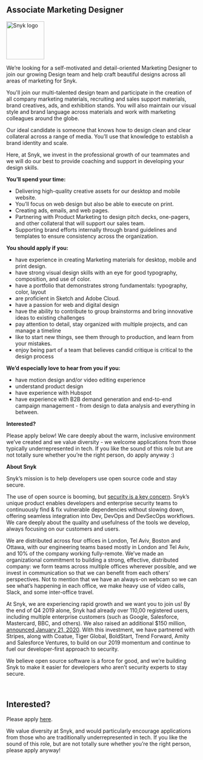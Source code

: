 Associate Marketing Designer
---

<img src="https://res.cloudinary.com/snyk/image/upload/v1537345894/press-kit/brand/logo-black.png" width="100" alt="Snyk logo" />

<p><span style="font-weight: 400;">We’re looking for a self-motivated and detail-oriented Marketing Designer to join our growing Design team and help craft beautiful designs across all areas of marketing for Snyk.</span></p>
<p><span style="font-weight: 400;">You'll join our multi-talented design team and participate in the creation of all company marketing materials, recruiting and sales support materials, brand creatives, ads, and exhibition stands. You will also maintain our visual style and brand language across materials and work with marketing colleagues around the globe.</span></p>
<p><span style="font-weight: 400;">Our ideal candidate is someone that knows how to design clean and clear collateral across a range of media. You’ll use that knowledge to establish a brand identity and scale. </span></p>
<p><span style="font-weight: 400;">Here, at Snyk, we invest in the professional growth of our teammates and we will do our best to provide coaching and support in developing your design skills. </span></p>
<p><strong>You’ll spend your time:</strong></p>
<ul>
<li style="font-weight: 400;"><span style="font-weight: 400;">Delivering high-quality creative assets for our desktop and mobile website.</span></li>
<li style="font-weight: 400;"><span style="font-weight: 400;">You’ll focus on web design but also be able to execute on print.</span></li>
<li style="font-weight: 400;"><span style="font-weight: 400;">Creating ads, emails, and web pages.</span></li>
<li style="font-weight: 400;"><span style="font-weight: 400;">Partnering with Product Marketing to design pitch decks, one-pagers, and other collateral that will support our sales team.</span></li>
<li style="font-weight: 400;"><span style="font-weight: 400;">Supporting brand efforts internally through brand guidelines and templates to ensure consistency across the organization.</span></li>
</ul>
<p><strong>You should apply if you:</strong></p>
<ul>
<li style="font-weight: 400;"><span style="font-weight: 400;">have experience in creating Marketing materials for desktop, mobile and print design.</span></li>
<li style="font-weight: 400;"><span style="font-weight: 400;">have strong visual design skills with an eye for good typography, composition, and use of color.</span></li>
<li style="font-weight: 400;"><span style="font-weight: 400;">have a portfolio that demonstrates strong fundamentals: typography, color, layout</span></li>
<li style="font-weight: 400;"><span style="font-weight: 400;">are proficient in Sketch and Adobe Cloud.</span></li>
<li style="font-weight: 400;"><span style="font-weight: 400;">have a passion for web and digital design</span></li>
<li style="font-weight: 400;"><span style="font-weight: 400;">have the ability to contribute to group brainstorms and bring innovative ideas to existing challenges</span></li>
<li style="font-weight: 400;"><span style="font-weight: 400;">pay attention to detail, stay organized with multiple projects, and can manage a timeline</span></li>
<li style="font-weight: 400;"><span style="font-weight: 400;">like to start new things, see them through to production, and learn from your mistakes.</span></li>
<li style="font-weight: 400;"><span style="font-weight: 400;">enjoy being part of a team that believes candid critique is critical to the design process</span></li>
</ul>
<p><strong>We’d especially love to hear from you if you:</strong></p>
<ul>
<li style="font-weight: 400;"><span style="font-weight: 400;">have motion design and/or video editing experience</span></li>
<li style="font-weight: 400;"><span style="font-weight: 400;">understand product design</span></li>
<li style="font-weight: 400;"><span style="font-weight: 400;">have experience with Hubspot</span></li>
<li style="font-weight: 400;"><span style="font-weight: 400;">have experience with B2B demand generation and end-to-end campaign management - from design to data analysis and everything in between.</span></li>
</ul>
<p><strong>Interested?</strong></p>
<p><span style="font-weight: 400;">Please apply below! We care deeply about the warm, inclusive environment we’ve created and we value diversity - we welcome applications from those typically underrepresented in tech. If you like the sound of this role but are not totally sure whether you’re the right person, do apply anyway :)</span></p>
<p><strong>About Snyk</strong></p>
<p><span style="font-weight: 400;">Snyk’s mission is to help developers use open source code and stay secure. </span></p>
<p><span style="font-weight: 400;">The use of open source is booming, but </span><a href="https://snyk.io/blog/devsecops-insights-2020/"><span style="font-weight: 400;">security is a key concern</span></a><span style="font-weight: 400;">. Snyk’s unique product enables developers and enterprise security teams to continuously find &amp; fix vulnerable dependencies without slowing down, offering seamless integration into Dev, DevOps and DevSecOps workflows. We care deeply about the quality and usefulness of the tools we develop, always focusing on our customers and users. </span></p>
<p><span style="font-weight: 400;">We are distributed across four offices in London, Tel Aviv, Boston and Ottawa, with our engineering teams based mostly in London and Tel Aviv, and 10% of the company working fully-remote. We’ve made an organizational commitment to building a strong, effective, distributed company: we form teams across multiple offices wherever possible, and we invest in communication so that we can benefit from each others’ perspectives. Not to mention that we have an always-on webcam so we can see what’s happening in each office, we make heavy use of video calls, Slack, and some inter-office travel.</span></p>
<p><span style="font-weight: 400;">At Snyk, we are experiencing rapid growth and we want you to join us! By the end of Q4 2019 alone, Snyk had already over 110,00 registered users, including multiple enterprise customers (such as Google, Salesforce, Mastercard, BBC, and others). We also raised an additional $150 million, </span><a href="https://snyk.io/blog/snyk-closes-150m/"><span style="font-weight: 400;">announced January 21, 2020</span></a><span style="font-weight: 400;">. With this investment, we have partnered with Stripes, along with Coatue, Tiger Global, BoldStart, Trend Forward, Amity and Salesforce Ventures, to build on our 2019 momentum and continue to fuel our developer-first approach to security. </span></p>
<p><span style="font-weight: 400;">We believe open source software is a force for good, and we’re building Snyk to make it easier for developers who aren’t security experts to stay secure.</span></p>
<p> </p>

Interested?
---

Please apply [here](https://boards.greenhouse.io/snyk/jobs/4133698002#app).

We value diversity at Snyk, and would particularly encourage applications from those who are traditionally underrepresented in tech.
If you like the sound of this role, but are not totally sure whether you’re the right person, please apply anyway!
